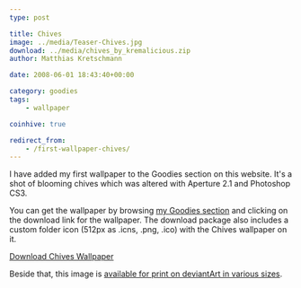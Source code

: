 ```yaml
---
type: post

title: Chives
image: ../media/Teaser-Chives.jpg
download: ../media/chives_by_kremalicious.zip
author: Matthias Kretschmann

date: 2008-06-01 18:43:40+00:00

category: goodies
tags:
    - wallpaper

coinhive: true

redirect_from:
    - /first-wallpaper-chives/
---
```


I have added my first wallpaper to the Goodies section on this website. It's a shot of blooming chives which was altered with Aperture 2.1 and Photoshop CS3.

You can get the wallpaper by browsing [my Goodies section](http://www.kremalicious.com/goodies/) and clicking on the download link for the wallpaper. The download package also includes a custom folder icon (512px as .icns, .png, .ico) with the Chives wallpaper on it.

<p class="content-download">
    <a class="icon-download" href="../media/chives_by_kremalicious.zip">Download Chives Wallpaper</a>
</p>

Beside that, this image is [available for print on deviantArt in various sizes](http://www.deviantart.com/print/3347544/).
